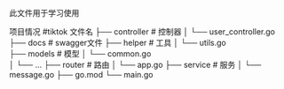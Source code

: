 此文件用于学习使用

项目情况
#tiktok  文件名
├── controller                   # 控制器
│   └── user_controller.go
├── docs                     # swagger文件
├── helper                   # 工具
│   └── utils.go          
├── models                   # 模型
│   └── common.go  
│   └── ...
├── router                   # 路由
│   └── app.go
├── service                  # 服务
│   └── message.go
├── go.mod
└── main.go
